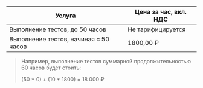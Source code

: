 | Услуга                                | Цена за час, вкл. НДС |
| ------------------------------------- | --------------------- |
| Выполнение тестов, до 50 часов        | Не тарифицируется     |
| Выполнение тестов, начиная с 50 часов | 1800,00 ₽             |

> Например, выполнение тестов суммарной продолжительностью 60 часов будет стоить:
>
> (50 * 0) + (10 * 1800) = 18 000 ₽